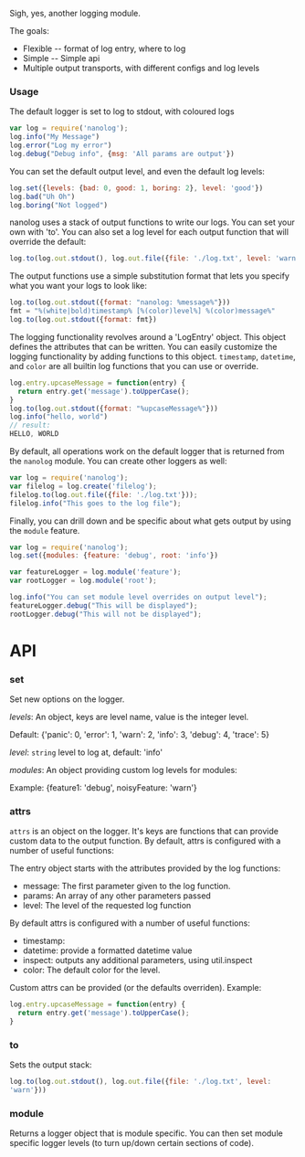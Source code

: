 Sigh, yes, another logging module.

The goals:

  * Flexible -- format of log entry, where to log
  * Simple -- Simple api
  * Multiple output transports, with different configs and log levels

### Usage

The default logger is set to log to stdout, with coloured logs

```js
var log = require('nanolog');
log.info("My Message")
log.error("Log my error")
log.debug("Debug info", {msg: 'All params are output'})
```

You can set the default output level, and even the default log levels:

```js
log.set({levels: {bad: 0, good: 1, boring: 2}, level: 'good'})
log.bad("Uh Oh")
log.boring("Not logged")
```


nanolog uses a stack of output functions to write our logs. You can
set your own with 'to'. You can also set a log level for each output
function that will override the default:

```js
log.to(log.out.stdout(), log.out.file({file: './log.txt', level: 'warn'}))
```

The output functions use a simple substitution format that lets 
you specify what you want your logs to look like:

```js
log.to(log.out.stdout({format: "nanolog: %message%"}))
fmt = "%(white|bold)timestamp% [%(color)level%] %(color)message%"
log.to(log.out.stdout({format: fmt})
```

The logging functionality revolves around a 'LogEntry' object. This
object defines the attributes that can be written. You can easily 
customize the logging functionality by adding functions to this
object. `timestamp`, `datetime`, and `color` are all builtin log
functions that you can use or override.

```js
log.entry.upcaseMessage = function(entry) {
  return entry.get('message').toUpperCase();
}
log.to(log.out.stdout({format: "%upcaseMessage%"}))
log.info("hello, world")
// result:
HELLO, WORLD
```

By default, all operations work on the default logger that is returned
from the `nanolog` module. You can create other loggers as well:

```js
var log = require('nanolog');
var filelog = log.create('filelog');
filelog.to(log.out.file({file: './log.txt'}));
filelog.info("This goes to the log file");
````

Finally, you can drill down and be specific about what gets output by
using the `module` feature.

```js
var log = require('nanolog');
log.set({modules: {feature: 'debug', root: 'info'})

var featureLogger = log.module('feature');
var rootLogger = log.module('root');

log.info("You can set module level overrides on output level");
featureLogger.debug("This will be displayed");
rootLogger.debug("This will not be displayed");
```


API
===

### set

Set new options on the logger.

*levels*: An object, keys are level name, value is the integer level.

  Default:
    {'panic': 0, 'error': 1, 'warn': 2, 'info': 3, 'debug': 4, 'trace':
5}

*level*: `string` level to log at, default: 'info'

*modules*: An object providing custom log levels for modules:

  Example:
    {feature1: 'debug', noisyFeature: 'warn'}

### attrs

`attrs` is an object on the logger. It's keys are functions that can
provide custom data to the output function. By default, attrs is
configured with a number of useful functions:

The entry object starts with the attributes provided by the log
functions:

  * message: The first parameter given to the log function.
  * params: An array of any other parameters passed
  * level: The level of the requested log function

By default attrs is configured with a number of useful functions:

  * timestamp:
  * datetime: provide a formatted datetime value
  * inspect: outputs any additional parameters, using util.inspect
  * color: The default color for the level.

Custom attrs can be provided (or the defaults overriden). Example:

```js
log.entry.upcaseMessage = function(entry) {
  return entry.get('message').toUpperCase();
}
```

### to <list of parameters that contain log function>

Sets the output stack:

```js
log.to(log.out.stdout(), log.out.file({file: './log.txt', level:
'warn'}))
```


### module

Returns a logger object that is module specific. You can then set
module specific logger levels (to turn up/down certain sections of
code).
